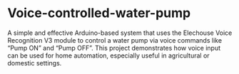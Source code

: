 # Voice-controlled-water-pump
A simple and effective Arduino-based system that uses the Elechouse Voice Recognition V3 module to control a water pump via voice commands like “Pump ON” and “Pump OFF”. This project demonstrates how voice input can be used for home automation, especially useful in agricultural or domestic settings.
